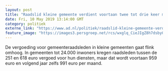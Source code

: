 ```yaml
---
layout: post
title: "Raadslid kleine gemeente verdient voortaan twee tot drie keer meer"
date: Fri, 10 May 2019 13:14:00 GMT
category: politiek
externe_link: "https://www.ad.nl/politiek/raadslid-kleine-gemeente-verdient-voortaan-twee-tot-drie-keer-meer~aeb08e89/"
feature_image: "https://images3.persgroep.net/rcs/wxglq_CieJIgZ8h7dsby0zlJY7c/diocontent/146337218/_fitwidth/400/?appId=21791a8992982cd8da851550a453bd7f&quality=0.7"
---
```


De vergoeding voor gemeenteraadsleden in kleine gemeenten gaat flink omhoog. In gemeenten tot 24.000 inwoners kregen raadsleden tussen de 251 en 618 euro vergoed voor hun diensten, maar dat wordt voortaan 959 euro en volgend jaar zelfs 991 euro per maand.
